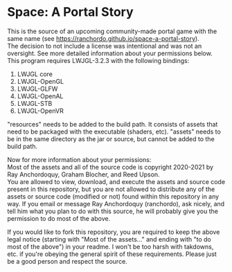 # Space: A Portal Story  
This is the source of an upcoming community-made portal game with the same name (see <https://ranchordo.github.io/space-a-portal-story>).  
The decision to not include a license was intentional and was not an oversight. See more detailed information about your permissions below.  
This program requires LWJGL-3.2.3 with the following bindings:  
1. LWJGL core  
2. LWJGL-OpenGL  
3. LWJGL-GLFW  
4. LWJGL-OpenAL  
4. LWJGL-STB  
4. LWJGL-OpenVR  
  
"resources" needs to be added to the build path. It consists of assets that need to be packaged with the executable (shaders, etc). "assets" needs to be in the same directory as the jar or source, but cannot be added to the build path.   
  
Now for more information about your permissions:  
Most of the assets and all of the source code is copyright 2020-2021 by Ray Anchordoquy, Graham Blocher, and Reed Upson.  
You are allowed to view, download, and execute the assets and source code present in this repository, but you are not allowed to distribute any of the assets or source code (modified or not) found within this repository in any way. If you email or message Ray Anchordoquy (ranchordo), ask nicely, and tell him what you plan to do with this source, he will probably give you the permission to do most of the above.  
  
If you would like to fork this repository, you are required to keep the above legal notice (starting with "Most of the assets..." and ending with "to do most of the above") in your readme. I won't be too harsh with takdowns, etc. if you're obeying the general spirit of these requirements. Please just be a good person and respect the source.